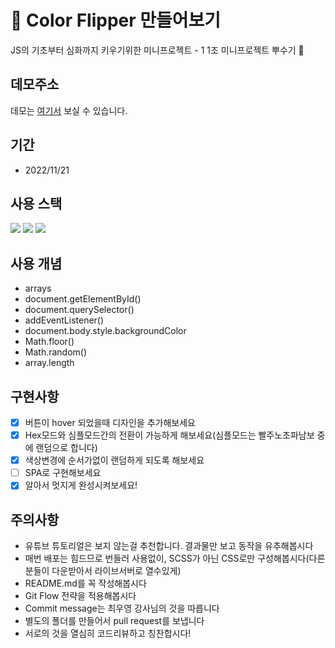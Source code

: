 # 📌 Color Flipper 만들어보기

JS의 기초부터 심화까지 키우기위한 미니프로젝트 - 1
1조 미니프로젝트 뿌수기 🦾

## 데모주소

데모는 [여기서](https://colorflipper-hyocho.netlify.app/) 보실 수 있습니다.

## 기간

- 2022/11/21

## 사용 스택

<img src="https://img.shields.io/badge/html5-E34F26?style=for-the-badge&logo=html5&logoColor=white">
<img src="https://img.shields.io/badge/css-1572B6?style=for-the-badge&logo=css3&logoColor=white">
<img src="https://img.shields.io/badge/javascript-F7DF1E?style=for-the-badge&logo=javascript&logoColor=black">

## 사용 개념

- arrays
- document.getElementById()
- document.querySelector()
- addEventListener()
- document.body.style.backgroundColor
- Math.floor()
- Math.random()
- array.length

## 구현사항

- [x] 버튼이 hover 되었을때 디자인을 추가해보세요
- [x] Hex모드와 심플모드간의 전환이 가능하게 해보세요(심플모드는 빨주노초파남보 중에 랜덤으로 합니다)
- [x] 색상변경에 순서가없이 랜덤하게 되도록 해보세요
- [ ] SPA로 구현해보세요
- [x] 알아서 멋지게 완성시켜보세요!

## 주의사항

- 유튜브 튜토리얼은 보지 않는걸 추천합니다. 결과물만 보고 동작을 유추해봅시다
- 매번 배포는 힘드므로 번들러 사용없이, SCSS가 아닌 CSS로만 구성해봅시다(다른분들이 다운받아서 라이브서버로 열수있게)
- README.md를 꼭 작성해봅시다
- Git Flow 전략을 적용해봅시다
- Commit message는 최우영 강사님의 것을 따릅니다
- 별도의 폴더를 만들어서 pull request를 보냅니다
- 서로의 것을 열심히 코드리뷰하고 칭찬합시다!
